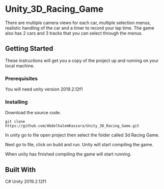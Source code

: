 # Unity_3D_Racing_Game
There are multiple camera views for each car, multiple selection menus, realistic handling of the car and a timer to record your lap time. The game also has 2 cars and 3 tracks that you can select through the menus. 

## Getting Started
These instructions will get you a copy of the project up and running on your local machine.

### Prerequisites
You will need unity version 2019.2.12f1

### Installing
Download the source code.
```
git clone https://github.com/AbdelhalemKassara/Unity_3D_Racing_Game.git
```
In unity go to file open project then select the folder called 3d Racing Game.

Next go to file, click on build and run. Unity will start compiling the game.

When unity has finished compiling the game will start running.

## Built With 
C# 
Unity 2019.2.12f1
